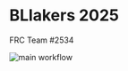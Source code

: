 # BLlakers 2025

FRC Team #2534

![main workflow](https://github.com/BLlakers/2025_Official/actions/workflows/main.yml/badge.svg)